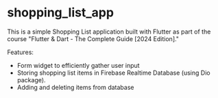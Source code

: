 # shopping_list_app

This is a simple Shopping List application built with Flutter as part of the course "Flutter & Dart - The Complete Guide [2024 Edition]."

Features:
- Form widget to efficiently gather user input 
- Storing shopping list items in Firebase Realtime Database (using Dio package).
- Adding and deleting items from database

